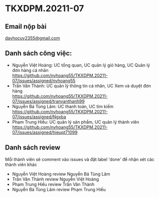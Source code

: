 # TKXDPM.20211-07

## Email nộp bài
dayhocuy2355@gmail.com

## Danh sách công việc:
+ Nguyễn Việt Hoàng: UC tổng quan, UC quản lý giỏ hàng, UC Quản lý đơn hàng cá nhân
<br> https://github.com/nvhoang55/TKXDPM.20211-07/issues/assigned/nvhoang55
+ Trần Văn Thành: UC quản lý thông tin cá nhân, UC Xem và duyệt đơn hàng
<br> https://github.com/nvhoang55/TKXDPM.20211-07/issues/assigned/tranvanthanh99
+ Nguyễn Bá Tùng Lâm: UC thanh toán, UC tìm kiếm
<br> https://github.com/nvhoang55/TKXDPM.20211-07/issues/assigned/Ngxba
+ Phạm Trung Hiếu: UC quản lý sản phẩm, UC quản lý thành viên
<br> https://github.com/nvhoang55/TKXDPM.20211-07/issues/assigned/hieupt71099

## Danh sách review
Mỗi thành viên sẽ comment vào issues và đặt label 'done' để nhận xét các thành viên khác
- Nguyễn Việt Hoàng review Nguyễn Bá Tùng Lâm
- Trần Văn Thành review Nguyễn Việt Hoàng
- Phạm Trung Hiếu review Trần Văn Thành
- Nguyễn Bá Tùng Lâm review Phạm Trung Hiếu
